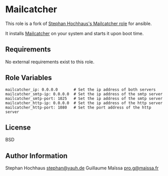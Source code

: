 Mailcatcher
========

This role is a fork of [Stephan Hochhaus's Mailcatcher role](https://github.com/yauh/role-mailcatcher) for ansible.

It installs [Mailcatcher](http://mailcatcher.me) on your system and starts it upon boot time.

Requirements
------------

No external requirements exist to this role.

Role Variables
--------------

    mailcatcher_ip: 0.0.0.0       # Set the ip address of both servers
    mailcatcher_smtp-ip: 0.0.0.0  # Set the ip address of the smtp server
    mailcatcher_smtp-port: 1025   # Set the ip address of the smtp server
    mailcatcher_http-ip: 0.0.0.0  # Set the ip address of the http server
    mailcatcher_http-port: 1080   # Set the port address of the http server


License
-------

BSD

Author Information
------------------

Stephan Hochhaus <stephan@yauh.de>
Guillaume Maïssa <pro.g@maissa.fr>

